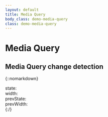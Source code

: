 ```yaml
---
layout: default
title: Media Query
body_class: demo-media-query
class: demo-media-query
---
```


# Media Query

## Media Query change detection
{::nomarkdown}
<div class="w-panel">
    <div><span>state: </span><span class='js-mqstat-state'></span></div>
    <div><span>width: </span><span class='js-mqstat-width'></span></div>
    <div><span>prevState: </span><span class='js-mqstat-prevState'></span></div>
    <div><span>prevWidth: </span><span class='js-mqstat-prevWidth'></span></div>
</div>
{:/}
